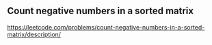 ## Count negative numbers in a sorted matrix
https://leetcode.com/problems/count-negative-numbers-in-a-sorted-matrix/description/
